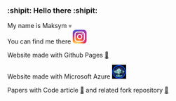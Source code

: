 ### :shipit: Hello there :shipit:
My name is Maksym :skull:
<br />
You can find me there [![Instagram](instagram.png)](https://www.instagram.com/maksymszemer/)

Website made with Github Pages [:page_facing_up:](https://maksymsz.github.io/)

Website made with Microsoft Azure [![Website](jedi.png)](https://narzedziainformatyczne.z6.web.core.windows.net/)

Papers with Code article [:book:](https://paperswithcode.com/paper/paint-by-example-exemplar-based-image-editing)
and related fork repository [:art:](https://github.com/MaksymSz/Paint-by-Example)

